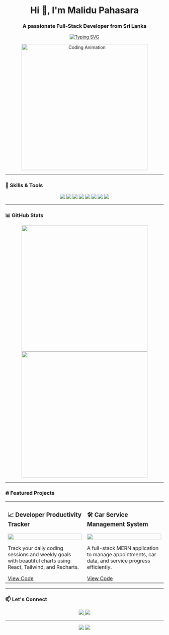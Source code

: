<h1 align="center">Hi 👋, I'm Malidu Pahasara</h1>
<h3 align="center">A passionate Full-Stack Developer from Sri Lanka</h3>

<p align="center">
  <a href="https://git.io/typing-svg">
    <img src="https://readme-typing-svg.demolab.com?font=Fira+Code&pause=1000&color=22D3EE&center=true&vCenter=true&width=500&lines=Full-Stack+Developer;Open-Source+Contributor;Tech+Enthusiast;Always+Learning!" alt="Typing SVG" />
  </a>
</p>

<!-- Animated GIF -->
<p align="center">
  <img src="https://github.com/malidu04/malidu04/blob/main/code.gif?raw=true" alt="Coding Animation" width="400"/>
</p>

---

### 🚀 Skills & Tools  
<p align="center">
  <img src="https://img.shields.io/badge/JavaScript-F7DF1E?style=for-the-badge&logo=javascript&logoColor=black" />
  <img src="https://img.shields.io/badge/React-61DAFB?style=for-the-badge&logo=react&logoColor=black" />
  <img src="https://img.shields.io/badge/Node.js-339933?style=for-the-badge&logo=nodedotjs&logoColor=white" />
  <img src="https://img.shields.io/badge/MongoDB-47A248?style=for-the-badge&logo=mongodb&logoColor=white" />
  <img src="https://img.shields.io/badge/Tailwind_CSS-38B2AC?style=for-the-badge&logo=tailwind-css&logoColor=white" />
  <img src="https://img.shields.io/badge/Python-3776AB?style=for-the-badge&logo=python&logoColor=white" />
  <img src="https://img.shields.io/badge/Git-F05032?style=for-the-badge&logo=git&logoColor=white" />
  <img src="https://img.shields.io/badge/AWS-232F3E?style=for-the-badge&logo=amazonaws&logoColor=white" />
</p>

---

### 📊 GitHub Stats  
<p align="center">
  <img src="https://github-readme-stats.vercel.app/api?username=malidu04&show_icons=true&theme=radical" width="400"/>
  <img src="https://github-readme-streak-stats.herokuapp.com/?user=malidu04&theme=radical" width="400"/>
</p>

---

### 🔥 Featured Projects  

<table>
  <tr>
    <td width="50%">
      <h3>📈 Developer Productivity Tracker</h3>
      <img src="https://github.com/malidu04/malidu04/blob/main/productivity.gif?raw=true" width="100%"/>
      <p>Track your daily coding sessions and weekly goals with beautiful charts using React, Tailwind, and Recharts.</p>
      <a href="https://github.com/malidu04/developer-productivity-tracker">View Code</a>
    </td>
    <td width="50%">
      <h3>🛠️ Car Service Management System</h3>
      <img src="https://github.com/malidu04/malidu04/blob/main/carservice.gif?raw=true" width="100%"/>
      <p>A full-stack MERN application to manage appointments, car data, and service progress efficiently.</p>
      <a href="https://github.com/malidu04/car-service-management">View Code</a>
    </td>
  </tr>
</table>

---

### 📫 Let's Connect  
<p align="center">
  <a href="https://www.linkedin.com/in/malidu-pahasara">
    <img src="https://img.shields.io/badge/LinkedIn-0077B5?style=for-the-badge&logo=linkedin&logoColor=white" />
  </a>
  <a href="mailto:malidupahasara48@gmail.com">
    <img src="https://img.shields.io/badge/Gmail-D14836?style=for-the-badge&logo=gmail&logoColor=white" />
  </a>
</p>

---

<p align="center">
  <img src="https://komarev.com/ghpvc/?username=malidu04&label=Profile+Views&color=blueviolet" />
  <img src="https://visitor-badge.laobi.icu/badge?page_id=malidu04.malidu04" />
</p>
